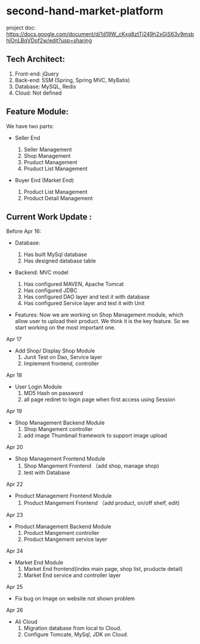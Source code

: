 # second-hand-market-platform
project doc: https://docs.google.com/document/d/1d19W_cKxg8ztTj249h2xGiS63v9msbhlOnLBqVDof2w/edit?usp=sharing

## Tech Architect:

1. Front-end: jQuery
2. Back-end: SSM (Spring, Spring MVC, MyBatis)
3. Database: MySQL, Redis
4. Cloud: Not defined
 
## Feature Module:
We have two parts: 
- Seller End
  1. Seller Management
  2. Shop Management
  3. Pruduct Management
  4. Pruduct List Management

- Buyer End (Market End)
  1. Product List Management
  2. Product Detail Management

  
## Current Work Update :

Before Apr 16:

- Database: 
  1. Has built MySql database
  3. Has designed database table

- Backend:
  MVC model
  1. Has configured MAVEN, Apache Tomcat
  2. Has configured JDBC
  3. Has configured DAO layer and test it with database
  4. Has configured Service layer and test it with Unit

- Features:
  Now we are working on Shop Management module, which allow user to upload their product. We think it is the key feature. So we start working on the most important one.


Apr 17
- Add Shop/ Display Shop Module
  1. Junit Test on Dao, Service layer
  2. Implement frontend, controller
  
Apr 18  
- User Login Module
  1. MD5 Hash on password
  2. all page rediret to login page when first access using Session
 
  
Apr 19  
- Shop Management Backend Module
  1. Shop Mangement controller 
  2. add image Thumbnail framework to support image upload
 
Apr 20  
- Shop Management Frontend Module
  1. Shop Mangement Frontend （add shop, manage shop)
  2. test with Database
  
Apr 22  
- Product Management Frontend Module
  1. Product Mangement Frontend （add product, on/off shelf, edit)
    
Apr 23  
- Product Management Backend Module
  1. Product Mangement controller
  2. Product Mangement service layer
  
Apr 24  
- Market End Module
  1. Market End frontend(index main page, shop list, pruducte detail)
  2. Market End service and controller layer
  
Apr 25  
- Fix bug on Image on website not shown problem
  
Apr 26  
- Ali Cloud
  1. Migration database from local to Cloud.
  2. Configure Tomcate, MySql, JDK on Cloud.
 
  
